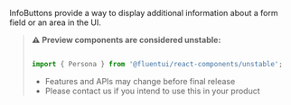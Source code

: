 InfoButtons provide a way to display additional information about a form field or an area in the UI.

<!-- Don't allow prettier to collapse code block into single line -->
<!-- prettier-ignore -->
> **⚠️ Preview components are considered unstable:**
>
> ```jsx
>
> import { Persona } from '@fluentui/react-components/unstable';
>
> ```
>
> - Features and APIs may change before final release
> - Please contact us if you intend to use this in your product
